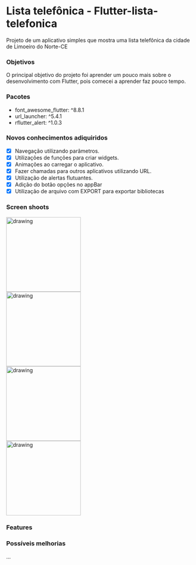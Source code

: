 # Lista telefônica - Flutter-lista-telefonica
Projeto de um aplicativo simples que mostra uma lista telefônica da cidade de Limoeiro do Norte-CE 

### Objetivos
O principal objetivo do projeto foi aprender um pouco mais sobre o desenvolvimento com Flutter, pois comecei a aprender faz pouco tempo.

### Pacotes

- font_awesome_flutter: ^8.8.1
- url_launcher: ^5.4.1
- rflutter_alert: ^1.0.3

### Novos conhecimentos adiquiridos
- [X] Navegação utilizando parâmetros.
- [X] Utilizações de funções para criar widgets.
- [X] Animações ao carregar o aplicativo.
- [X] Fazer chamadas para outros aplicativos utilizando URL.
- [X] Utilização de alertas flutuantes.
- [X] Adição do botão opções no appBar
- [X] Utilização de arquivo com EXPORT para exportar bibliotecas

### Screen shoots
<div class="row">
  <div class="column">
<img src="https://lh3.googleusercontent.com/hmNji2XRdJBPvHMc1FUvFQvmS9Ny52MtQwolr64l1wjYfiWgEu4n2z6TcfBCD34DQdA9_QbuHh4MXBVrrqjFhnYjV9rpMk1JA2lcIqA6lepir_4NiRJPihgrxqluXGBcB_Ji2-2a9NOZBaZDB7i81urZQCn7XOMSi1_RNJagnr2UkIREVDBCBkv5sM6FlfzxXf98mcshrycPyu7Ryrf9UhmPrY2IS1GNA7UNC2sNakY62C-afIXvliRpz2CzMcVhfPJg7LqiCHYfNoDlR7sPGym8y6veF3TeI703PtWZFCx4xhsAS4q7g9johTtmuKqC8Xb-qobQVBn0LIWuGCSqrove7lcRBWIFho0I4wV13O0QHrZNnLRTwdCyfWkvxnL1RQ0iuIC_tBWiIUqUi4SfHEVooEMkW8bha9CnWKW82Pf3O3plW7QUcBa48cImLie7OV6jNzIbGZ8Df1AJEqaxkfCX37Eei8AfBcXY9fjvWUxgqSJasRSPEDzHk7hkuT3iTxFh1EolGplHhYvGZSeKKDmuCpG1PZGRCnUPrHDrNoKbPRQ0FQefS_GREe1jKoTOtwmqzRjUXGUc2qsgtc6f-gLIoaMsgqla73YzdG7LDzpqH9zWNkbJ7_2L_-nS74WOuAJa2_FA13T3T7joRewKtjG13_5eqULKaHZUT8d5hO3yr_MGnG7AVePLQXPiUg=w520-h924-no" alt="drawing" width="200"/>
</div>
  
  <div class="column" >
<img src="https://lh3.googleusercontent.com/n3b6F8myCw2jnA6Bgopt1VG5d5gUoufikGMm9tHdsOSE0aTaowBZzSdX-HOH-YnTN4SEitkhD0DuQca8zOKaiC6v75jT6r4xP9et90JM1AfPd8-oKYmIlIquSetTXDSL6epLjOGCTtMMKoNby2hp2LquK00uVh5mrinob4ETTZEJ_2-mTgBCIHZAp-VMkkKbcu0HMhWeC2IyyAWu34ZPkq4cjJtYCBvEL8uzzmTaPyR-0psZEHdQZF02s7m2a842xNHSY9664SrHez0CimJJVvq0sAAk7D1ySjmIaHM8jcoODDgEH4dQxEmi_5C-Mfw6Azsuru6I4snZcxLr73s6oCi_08450_mk3OlDFI9gJY40-OOHndEjqe2G9u-fZ0JVTir2XmyUf9Rn7Nz98u7EUX-B4S38AY_4HkVoz0p_alt-2FKOXtOHdgYzDexFhFbntCHo1hwF-sBV9Kr4QyhCuUGDxOCRijN6txU77Rj-oQdmb3P4UL8upzYGSSLTEFjATf393T4Wud6yT1nHJUxG2BtW2LhPAoYjMeNHJMYcH7h9g49lkgRnPMiA8CJEx5Q3aXtcOT0rfbzbjX4oGHdE0OOYgO32CWBEWtZhQCweg2xSFatXm-Orsapb41HJ29bduBapLFWEP9J1FBnOXcJsHhMDM23bVHb2OH3YwhgLGC9vzgqGASH2Hb08P9mvqA=w520-h924-no?authuser=2" alt="drawing" width="200"/>
</div>

<div class="column">
<img src="https://lh3.googleusercontent.com/lqYh6fIBMH4uLOtdK6NAat0amGXHrH6HecDbZAGEJo3_mlMx6W2Kep_ZHaQRotyR9wRCcgth8IKICdxW3jQNKFy5VdIj2Qp1S5pOyNqDpPD9fewkluqT5L662Gj25N_ayW3Xg8gsrMlmCzdQ08zVE-KtiNS4abl6ExXtY0SEkKvW1SHNbNtos2TxabBP_o5aX9lk9iSwD9BWJSOl16lC6swn2TzcpJc79GgaHkr5Wgv-MdTYgi3IJNxl5xlBkdnuzx1cnaOJ60UDDyP_lfK7nzrsa7cz5hbDA7wCUxsvpOZo8brnyMs5MAN4wE8S_xN2G9hUTlsEg9cL6hMRyRtG2yA7XObT0u-GBxaKcS0RxWXbyE36xSxZy1hXB8BqkNU-MUCrE9w_8vhhRB_PYgDBUnT82o_dS4AGINf6Vf3r7OkO_4sSF_52v5cwTamuAnjphVB8Spd7G9AgxH3TxNjJTrRygcIwtNgT00RFtYorT1kY_zDK9c1I7E20Bfkz7AQsrWJgxUmfhr45iDnBUsGjpwJ-C1Llwj8U1mND0T5uq98XaNa3sqnNVc349b7fjITYVxnhQUxDRqzdQx-FMaaZfkP6nJdYSRLBNu-sPUXe3w1pupCdYdZrDuDTGjEEuFV04LIuElREVHBPTp4kd_p2To2JF_5Foh0_jJngyxLpcGi62cC38sLUVGa3BmlrLA=w520-h924-no?authuser=2" alt="drawing" width="200"/>
</div>

<div class="column">
<img src="https://lh3.googleusercontent.com/jKKkKGbvo9EAEbHBl2mvJaYIc9hH0BptUwPeskUxi_6BMT5d_HUcpoU7dRSxrbttl1XnPFcv3WVSPv59YupzxKvCxCgrc5mfq6bJ9FsyveZTFXWjqAgTJP30p_v0iEwWBevsklkaC81Q_ItOviCZtfhE550mzr8dbG-OovE6hJx3upicZNqz8_MkiIjdOpbG_g9bvQZ6Kr1sTzdUWtRrbusdmfB-FDTCUVrTe7oKuXq-exr8joxLsNgCGBgkEO5uqaLUrYPaqqy3oCWmYz8pkbRzAi5qAL42MmPJ66R61pDr0iioZwD--g7KJ5tdwurcU1u8plhzKF34yRSwIAak9_HzqF9o-I3K1WAbuA_r889uoQhvC2OmK9YVPMIX7ykHLVGOA4wTgoBnQIanCo8mORv3faXl1zDI2t0EHCGWYYEnRp79WU1BL0O0HwmRW0IT_nGIquGHYT3IhRqYL_JgVgkbH1Uhjr4r-JZNTyeLmx3NtWZiWPBhLwgL1P_S33UsjKl2_Bgf-PmSa9dTMupxuUyzm09gr88aCyaBKPaF6AabMe-ylFhna0JtcnFaKRQX463x4i09ohxOkDEHkmx3nZLshhP65LuK30lOI0FJZhRm1eA18VPbcT0GR8LfIUyBGyAI9mGGu83K0xsyxWKwfgvIZiauGmsrCdXMG88C_0JWGsBIkMK_tQwb4GT8yQ=w520-h924-no?authuser=2" alt="drawing" width="200"/>
</div>

### Features

### Possíveis melhorias
...

